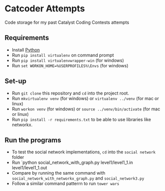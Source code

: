 # Catcoder Attempts

Code storage for my past Catalyst Coding Contests attempts

## Requirements

* Install [Python](https://www.python.org/downloads/)
* Run `pip install virtualenv` on command prompt
* Run `pip install virtualenvwrapper-win` (for windows)
* Run `set WORKON_HOME=%USERPROFILES%\Envs` (for windows)

## Set-up

* Run `git clone` this repository and `cd` into the project root.
* Run `mkvirtualenv venv` (for windows) or `virtualenv ../venv` (for mac or linux)
* Run `workon venv` (for windows) or `source ../venv/bin/activate` (for mac or linux)
* Run `pip install -r requirements.txt` to be able to use libraries like networkx.

## Run the programs

* To test the social network implementations, `cd` into the `social network` folder
* Run `python social_network_with_graph.py level1/level1_1.in level1/level1_1.out
* Compare by running the same command with `social_network_with_networkx_graph.py` and `social_network3.py`
* Follow a similar command patterrn to run `tower wars`
